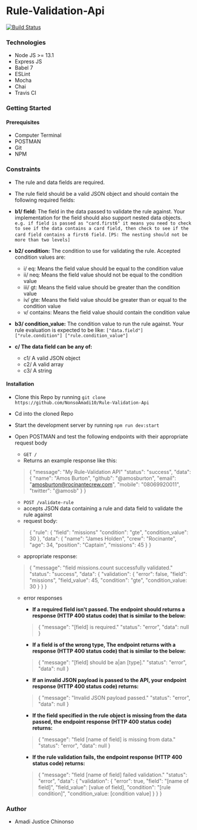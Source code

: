 # Rule-Validation-Api
[![Build Status](https://travis-ci.com/NonsoAmadi10/Rule-Validation-Api.svg?branch=main)](https://travis-ci.com/NonsoAmadi10/Rule-Validation-Api)

### Technologies 
- Node JS >= 13.1
- Express JS 
- Babel 7 
- ESLint
- Mocha
- Chai
- Travis CI 

### Getting Started

#### Prerequisites

- Computer Terminal 
- POSTMAN
- Git 
- NPM

### Constraints
- The rule and data fields are required.
- The rule field should be a valid JSON object and should contain the following required fields: 
- **b1/ field:** The field in the data passed to validate the rule against. Your implementation for the field should also support nested data objects.
`e.g. if field is passed as "card.first6" it means you need to check to see if the data contains a card field, then check to see if the card field contains a first6 field.`
`[PS: The nesting should not be more than two levels]`
- **b2/ condition:** The condition to use for validating the rule. Accepted condition values are:
    - i/ eq: Means the field value should be equal to the condition value 
   - ii/ neq: Means the field value should not be equal to the condition value 
   - iii/ gt: Means the field value should be greater than the condition value 
    - iv/ gte: Means the field value should be greater than or equal to the condition value 
    - v/ contains: Means the field value should contain the condition value
- **b3/ condition_value:** The condition value to run the rule against. Your rule evaluation is expected to be like: 
`["data.field"] ["rule.condition"] ["rule.condition_value"]`

- **c/ The data field can be any of:**
  - c1/ A valid JSON object 
  - c2/ A valid array
  - c3/ A string



#### Installation 
- Clone this Repo by running `git clone https://github.com/NonsoAmadi10/Rule-Validation-Api`
- Cd into the cloned Repo
- Start the development server by running `npm run dev:start`
- Open POSTMAN and test the following endpoints with their appropriate request body 
    - `GET /` 
    - Returns an example response like this:
    > {
    > "message": "My Rule-Validation API"
    > "status": "success",
    > "data": {
    > "name": "Amos Burton",
    > "github": "@amosburton",
    > "email": "amosburton@rocinantecrew.com",
    > "mobile": "08069920011",
    >  "twitter": "@amosb"
    >          }
    > }

    - `POST /validate-rule`
    - accepts JSON data containing a rule and data field to validate the rule against
    - request body:
    > {
    > "rule": {
    > "field": "missions"
    > "condition": "gte",
    > "condition_value": 30
    >  },
    > "data": {
    > "name": "James Holden",
    > "crew": "Rocinante",
    > "age": 34,
    > "position": "Captain",
    > "missions": 45
    >       }
    >  }  

    - appropriate response:
    > {
    > "message": "field missions.count successfully validated."
    >   "status": "success",
    >    "data": {
    >    "validation": {
    >   "error": false,
    >   "field": "missions",
    >    "field_value": 45,
    >    "condition": "gte",
    >    "condition_value: 30
    >   }
    >  }
    >   }

    - error responses
        - **If a required field isn't passed. The endpoint should returns a response (HTTP 400 status code) that is similar to the below:**
        > {
  "message": "[field] is required."
  "status": "error",
  "data": null
} 
        - **If a field is of the wrong type, The endpoint returns with a response (HTTP 400 status code) that is similar to the below:**
        > {
  "message": "[field] should be a|an [type]."
  "status": "error",
  "data": null
}
        - **If an invalid JSON payload is passed to the API, your endpoint response (HTTP 400 status code) returns:**
        > {
  "message": "Invalid JSON payload passed."
  "status": "error",
  "data": null
}

        - **If the field specified in the rule object is missing from the data passed, the endpoint response (HTTP 400 status code) returns:**
        > {
  "message": "field [name of field] is missing from data."
  "status": "error",
  "data": null
}
        - **If the rule validation fails, the endpoint response (HTTP 400 status code) returns:**
        > {
  "message": "field [name of field] failed validation."
  "status": "error",
  "data": {
    "validation": {
      "error": true,
      "field": "[name of field]",
      "field_value": [value of field],
      "condition": "[rule condition]",
      "condition_value: [condition value]
    }
  }
}

### Author 
- Amadi Justice Chinonso
    
